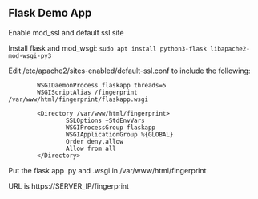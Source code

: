 ## Flask Demo App

Enable mod_ssl and default ssl site

Install flask and mod_wsgi:
```sudo apt install python3-flask libapache2-mod-wsgi-py3```

Edit /etc/apache2/sites-enabled/default-ssl.conf to include the following:

```
        WSGIDaemonProcess flaskapp threads=5
        WSGIScriptAlias /fingerprint /var/www/html/fingerprint/flaskapp.wsgi

        <Directory /var/www/html/fingerprint>
                SSLOptions +StdEnvVars
                WSGIProcessGroup flaskapp
                WSGIApplicationGroup %{GLOBAL}
                Order deny,allow
                Allow from all
        </Directory>
```

Put the flask app .py and .wsgi in /var/www/html/fingerprint

URL is https://SERVER_IP/fingerprint
